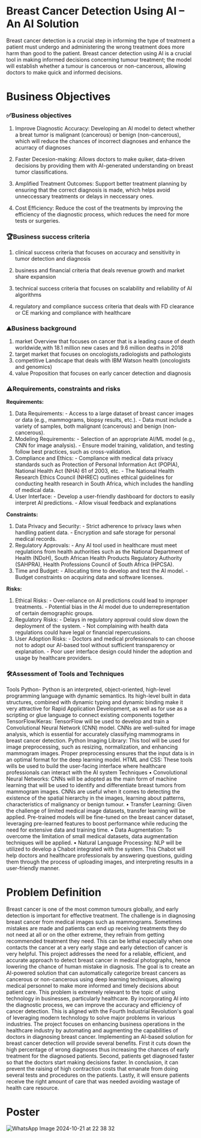 # Breast Cancer Detection Using AI – An AI Solution
Breast cancer detection is a crucial step in informing the type of treatment a patient must undergo and administering the wrong treatment does more harm than good to the patient.
Breast cancer detection using AI is a crucial tool in making informed decisions concerning tumour treatment; the model will establish whether a tumour is cancerous or non-cancerous, allowing doctors to make quick and informed decisions.

# Business Objectives
### ✅Business objectives

1. Improve Diagnostic Accuracy: Developing an AI model to detect whether a breat tumor is malignant (cancerous) or benign (non-cancerous), which will reduce the chances of incorrect diagnoses and enhance the acurracy of diagnoses

2. Faster Decesion-making: Allows doctors to make quiker, data-driven decisions by providing them with AI-generated understanding on breast tumor classifications.

3. Amplified Treatment Outcomes: Support better treatment planning by ensuring that the correct diagnosis is made, which helps avoid unneccessary treatments or delays in neccessary ones.

4. Cost Efficiency: Reduce the cost of the treatments by improving the efficiency of the diagnostic process, which reduces the need for more tests or surgeries.



### 🏆Business success criteria
1. clinical success criteria that focuses on accuracy and sensitivity in tumor detection and diagnosis
2. business  and financial criteria that deals revenue growth and market share expansion

3. technical success criteria  that focuses on scalability and reliability of AI algorithms
4.  regulatory and compliance success criteria that deals with FD clearance or CE marking and compliance with healthcare 

### ⛰️Business background
1. market Overview  that focuses  on cancer that is a leading cause of death worldwide,with 18.1 million  new cases and 9.6 million deaths in 2018
2. target market that focuses  on oncologists,radiologists and pathologists
3. competitive Landscape  that deals with IBM Watson health (oncologists and genomics)
4. value Proposition that focuses  on early cancer detection and diagnosis 

### ⚠️Requirements, constraints and risks

**Requirements:** 

1. Data Requirements: - Access to a large dataset of breast cancer images or data (e.g., mammograms, biopsy results, etc.). - Data must include a variety of samples, both malignant (cancerous) and benign (non-cancerous). 
2. Modeling Requirements: - Selection of an appropriate AI/ML model (e.g., CNN for image analysis). - Ensure model training, validation, and testing follow best practices, such as cross-validation. 
3. Compliance and Ethics: - Compliance with medical data privacy standards such as Protection of Personal Information Act 
(POPIA), National Health Act (NHA) 61 of 2003, etc. - The National Health Research Ethics Council (NHREC) outlines ethical guidelines for conducting 
health research in South Africa, which includes the handling of medical data. 
4. User Interface: - Develop a user-friendly dashboard for doctors to easily interpret AI predictions. - Allow visual feedback and explanations  

**Constraints:** 

1. Data Privacy and Security: - Strict adherence to privacy laws when handling patient data. - Encryption and safe storage for personal medical records. 
2. Regulatory Approvals: - Any AI tool used in healthcare must meet regulations from health authorities such as the National 
Department of Health (NDoH), South African Health Products Regulatory Authority (SAHPRA), Health 
Professions Council of South Africa (HPCSA). 
3. Time and Budget: - Allocating time to develop and test the AI model. - Budget constraints on acquiring data and software licenses.
   
**Risks:**

1. Ethical Risks: - Over-reliance on AI predictions could lead to improper treatments. - Potential bias in the AI model due to underrepresentation of certain demographic groups. 
2. Regulatory Risks: - Delays in regulatory approval could slow down the deployment of the system. - Not complaining with health data regulations could have legal or financial repercussions. 
3. User Adoption Risks: - Doctors and medical professionals to can choose not to adopt our AI-based tool without sufficient 
transparency or explanation. - Poor user interface design could hinder the adoption and usage by healthcare providers.


### 🛠️Assessment of Tools and Techniques
Tools
Python- Python is an interpreted, object-oriented, high-level programming language with dynamic semantics. Its high-level built in data structures, combined with dynamic typing and dynamic binding make it very attractive for Rapid Application Development, as well as for use as a scripting or glue language to connect existing components together
TensorFlow/Keras: TensorFlow will be used to develop and train a Convolutional Neural Network (CNN) model. CNNs are well-suited for image analysis, which is essential for accurately classifying mammograms in breast cancer detection.
Python Imaging Library: This tool will be used for image preprocessing, such as resizing, normalization, and enhancing mammogram images. Proper preprocessing ensures that the input data is in an optimal format for the deep learning model.
HTML and CSS: These tools wills be used to build the user-facing interface where healthcare professionals can interact with the AI system
Techniques
•	Convolutional Neural Networks: CNNs will be adopted as the main form of machine learning that will be used to identify and differentiate breast tumors from mammogram images. CNNs are useful when it comes to detecting the existence of the spatial hierarchy in the images, learning about patterns, characteristics of malignancy or benign tumour.
•	Transfer Learning: Given the challenge of limited medical image datasets, transfer learning will be applied. Pre-trained models will be fine-tuned on the breast cancer dataset, leveraging pre-learned features to boost performance while reducing the need for extensive data and training time.
•	Data Augmentation: To overcome the limitation of small medical datasets, data augmentation techniques will be applied.
•	Natural Language Processing: NLP will be utilized to develop a Chabot integrated with the system. This Chabot will help doctors and healthcare professionals by answering questions, guiding them through the process of uploading images, and interpreting results in a user-friendly manner.


# Problem Definition
Breast cancer is one of the most common tumours globally, and early detection is important for effective treatment. The challenge is in diagnosing breast cancer from medical images such as mammograms. Sometimes mistakes are made and patients can end up receiving treatments they do not need at all or on the other extreme, they refrain from getting recommended treatment they need. This can be lethal especially when one contacts the cancer at a very early stage and early detection of cancer is very helpful.
This project addresses the need for a reliable, efficient, and accurate approach to detect breast cancer in medical photographs, hence lowering the chance of human mistake in diagnosis. The goal is to create an AI-powered solution that can automatically categorize breast cancers as cancerous or non-cancerous using deep learning techniques, allowing medical personnel to make more informed and timely decisions about patient care.
This problem is extremely relevant to the topic of using technology in businesses, particularly healthcare. By incorporating AI into the diagnostic process, we can improve the accuracy and efficiency of cancer detection. This is aligned with the Fourth Industrial Revolution's goal of leveraging modern technology to solve major problems in various industries.							           The project focuses on enhancing business operations in the healthcare industry by automating and augmenting the capabilities of doctors in diagnosing breast cancer.
Implementing an AI-based solution for breast cancer detection will provide several benefits. First it cuts down the high percentage of wrong diagnoses thus increasing the chances of early treatment for the diagnosed patients. Second, patients get diagnosed faster so that the doctors start making decisions faster. In conclusion, it can prevent the raising of high contraction costs that emanate from doing several tests and procedures on the patients. Lastly, it will ensure patients receive the right amount of care that was needed avoiding wastage of health care resource.

# Poster

![WhatsApp Image 2024-10-21 at 22 38 32](https://github.com/user-attachments/assets/8023c50c-f012-4f03-9c9c-3793a8c4a7fb)

